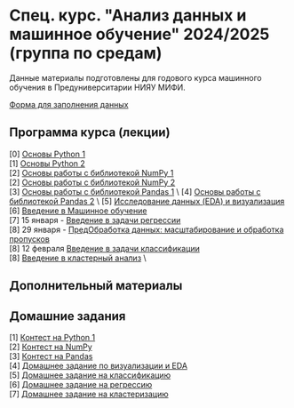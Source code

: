 # Спец. курс. "Анализ данных и машинное обучение" 2024/2025 (группа по средам)

Данные материалы подготовлены для годового курса машинного обучения в Предуниверситарии НИЯУ МИФИ. 

[Форма для заполнения данных](https://forms.gle/D3yD9L2FDi1gUN1P8)

## Программа курса (лекции)

[0] [Основы Python 1](https://github.com/Adelaaas/Data_science_basic_24_25_group_1/blob/main/00_%D0%9E%D1%81%D0%BD%D0%BE%D0%B2%D1%8B_Python_1.ipynb) \
[1] [Основы Python 2](https://github.com/Adelaaas/Data_science_basic_24_25_group_1/blob/main/01_%D0%9E%D1%81%D0%BD%D0%BE%D0%B2%D1%8B_Python_2.ipynb) \
[2] [Основы работы с библиотекой NumPy 1](https://github.com/Adelaaas/Data_science_basic_24_25_group_1/blob/main/02_2024_NumPy.ipynb) \
[2] [Основы работы с библиотекой NumPy 2](https://github.com/Adelaaas/Data_science_basic_24_25_group_1/blob/main/02_2024_NumPy_%E2%84%962.ipynb) \
[3] [Основы работы с библиотекой Pandas 1](https://github.com/Adelaaas/Data_science_basic_24_25_group_1/blob/main/%D0%92%D0%B2%D0%B5%D0%B4%D0%B5%D0%BD%D0%B8%D0%B5_%D0%B2_Pandas_(%D1%87%D0%B0%D1%81%D1%82%D1%8C_1).ipynb) \
[4] [Основы работы с библиотекой Pandas 2](https://github.com/Adelaaas/Data_science_basic_24_25_group_1/blob/main/%D0%92%D0%B2%D0%B5%D0%B4%D0%B5%D0%BD%D0%B8%D0%B5_%D0%B2_Pandas_(%D1%87%D0%B0%D1%81%D1%82%D1%8C_2%2C_%D1%80%D0%B0%D0%B1%D0%BE%D1%82%D0%B0_%D1%81_%D1%84%D0%B0%D0%B9%D0%BB%D0%B0%D0%BC%D0%B8).ipynb) \
[5] [Исследование данных (EDA) и визуализация](https://github.com/Adelaaas/Data_science_basic_24_25_group_1/blob/main/%D0%92%D0%B8%D0%B7%D1%83%D0%B0%D0%BB%D0%B8%D0%B7%D0%B0%D1%86%D0%B8%D1%8F%20EDA.ipynb) \
[6] [Введение в Машинное обучение](https://github.com/Adelaaas/Data_science_basic_24_25_group_1/tree/main/%D0%92%D0%B2%D0%B5%D0%B4%D0%B5%D0%BD%D0%B8%D0%B5%20%D0%B2%20ML) \
[7] 15 января - [Введение в задачи регрессии](https://github.com/Adelaaas/Data_science_basic_24_25_group_1/blob/main/%D0%A0%D0%B5%D0%B3%D1%80%D0%B5%D1%81%D1%81%D0%B8%D1%8F_%D0%9B%D0%B8%D0%BD%D0%B5%D0%B9%D0%BD%D0%B0%D1%8F_%D1%80%D0%B5%D0%B3%D1%80%D0%B5%D1%81%D1%81%D0%B8%D1%8F.ipynb) \
[8] 29 января - [ПредОбработка данных: масштабирование и обработка пропусков](https://github.com/Adelaaas/Data_science_basic_24_25_group_1/blob/main/%D0%9C%D0%B0%D1%81%D1%88%D1%82%D0%B0%D0%B1%D0%B8%D1%80%D0%BE%D0%B2%D0%B0%D0%BD%D0%B8%D0%B5_%D0%BF%D1%80%D0%B8%D0%B7%D0%BD%D0%B0%D0%BA%D0%BE%D0%B2_%D0%B8_%D1%80%D0%B0%D0%B1%D0%BE%D1%82%D0%B0_%D1%81_%D0%BF%D1%80%D0%BE%D0%BF%D1%83%D1%81%D0%BA%D0%B0%D0%BC%D0%B8%20(1).ipynb) \
[8] 12 февраля [Введение в задачи классификации](https://github.com/Adelaaas/Data_science_basic_24_25_group_1/blob/main/%D0%97%D0%B0%D0%B4%D0%B0%D1%87%D0%B8_%D0%BA%D0%BB%D0%B0%D1%81%D1%81%D0%B8%D1%84%D0%B8%D0%BA%D0%B0%D1%86%D0%B8%D0%B8_%D0%9B%D0%BE%D0%B3%D0%B8%D1%81%D1%82%D0%B8%D1%87%D0%B5%D1%81%D0%BA%D0%B0%D1%8F_%D1%80%D0%B5%D0%B3%D1%80%D0%B5%D1%81%D1%81%D0%B8%D1%8F.ipynb) \
[8] [Введение в кластерный анализ](https://github.com/Adelaaas/Data_science_basic_24_25_group_1/blob/main/Clustering_(k_means%2B%D0%B8%D0%B5%D1%80%D0%B0%D1%80%D1%85%D0%B8%D1%87%D0%B5%D1%81%D0%BA%D0%B0%D1%8F)%20(1).ipynb) \

## Дополнительный материалы


## Домашние задания

[1] [Контест на Python 1](https://contest.yandex.ru/contest/69604/enter/?retPage=) \
[2] [Контест на NumPy](https://contest.yandex.ru/contest/70745/enter/?retPage=)\
[3] [Контест на Pandas](https://contest.yandex.ru/contest/71279/enter) \
[4] [Домашнее задание по визуализации и EDA](https://github.com/Adelaaas/Data_science_basic_24_25_group_1/tree/main/home_work_EDA)\
[5] [Домашнее задание на классификацию]()\
[6] [Домашнее задание на регрессию]()\
[7] [Домашнее задание на кластеризацию](https://www.kaggle.com/competitions/clustering-physical-activity-data)
